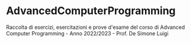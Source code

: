 # AdvancedComputerProgramming
Raccolta di esercizi, esercitazioni e prove d'esame del corso di Advanced Computer Programming - Anno 2022/2023 - Prof. De Simone Luigi
